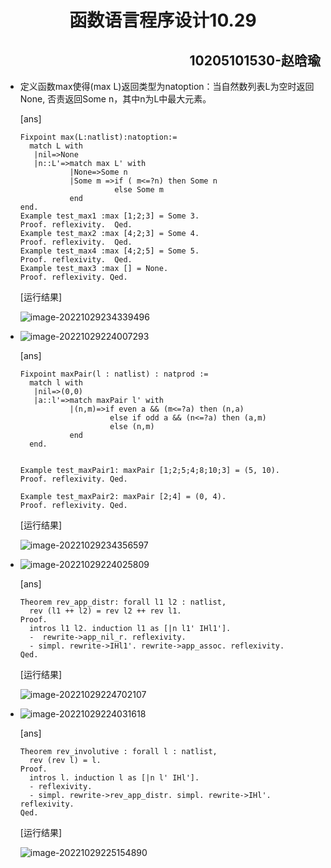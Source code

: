 <h1 align="center">函数语言程序设计10.29</h1>
<h2 align="right">10205101530-赵晗瑜</h2>

- 定义函数max使得(max L)返回类型为natoption：当自然数列表L为空时返回None, 否责返回Some n，其中n为L中最大元素。

  [ans]

  ```
  Fixpoint max(L:natlist):natoption:=
    match L with
     |nil=>None
     |n::L'=>match max L' with
             |None=>Some n
             |Some m =>if ( m<=?n) then Some n
                       else Some m
             end
  end.
  Example test_max1 :max [1;2;3] = Some 3.
  Proof. reflexivity.  Qed.
  Example test_max2 :max [4;2;3] = Some 4.
  Proof. reflexivity.  Qed.
  Example test_max4 :max [4;2;5] = Some 5.
  Proof. reflexivity.  Qed.
  Example test_max3 :max [] = None.
  Proof. reflexivity. Qed.
  ```

  [运行结果]

  ![image-20221029234339496](../../source/images/10205101530-%E8%B5%B5%E6%99%97%E7%91%9C-10.29/image-20221029234339496.png)

  

- ![image-20221029224007293](../../source/images/10205101530-%E8%B5%B5%E6%99%97%E7%91%9C-10.29/image-20221029224007293.png)

  [ans]

  ```
  Fixpoint maxPair(l : natlist) : natprod :=
    match l with
     |nil=>(0,0)
     |a::l'=>match maxPair l' with
             |(n,m)=>if even a && (m<=?a) then (n,a)
                      else if odd a && (n<=?a) then (a,m)
                      else (n,m)
             end
    end.
  
  
  Example test_maxPair1: maxPair [1;2;5;4;8;10;3] = (5, 10).
  Proof. reflexivity. Qed.
  
  Example test_maxPair2: maxPair [2;4] = (0, 4).
  Proof. reflexivity. Qed.
  ```

  [运行结果]

  ![image-20221029234356597](../../source/images/10205101530-%E8%B5%B5%E6%99%97%E7%91%9C-10.29/image-20221029234356597.png)

  

- ![image-20221029224025809](../../source/images/10205101530-%E8%B5%B5%E6%99%97%E7%91%9C-10.29/image-20221029224025809.png)

  [ans]

  ```
  Theorem rev_app_distr: forall l1 l2 : natlist,
    rev (l1 ++ l2) = rev l2 ++ rev l1.
  Proof.
    intros l1 l2. induction l1 as [|n l1' IHl1'].
    -  rewrite->app_nil_r. reflexivity.
    - simpl. rewrite->IHl1'. rewrite->app_assoc. reflexivity.
  Qed.
  ```

  [运行结果]

  ![image-20221029224702107](../../source/images/10205101530-%E8%B5%B5%E6%99%97%E7%91%9C-10.29/image-20221029224702107.png)

  

- ![image-20221029224031618](../../source/images/10205101530-%E8%B5%B5%E6%99%97%E7%91%9C-10.29/image-20221029224031618.png)

  [ans]

  ```
  Theorem rev_involutive : forall l : natlist,
    rev (rev l) = l.
  Proof.
    intros l. induction l as [|n l' IHl'].
    - reflexivity.
    - simpl. rewrite->rev_app_distr. simpl. rewrite->IHl'. reflexivity.
  Qed.
  ```

  [运行结果]

  ![image-20221029225154890](../../source/images/10205101530-%E8%B5%B5%E6%99%97%E7%91%9C-10.29/image-20221029225154890.png)